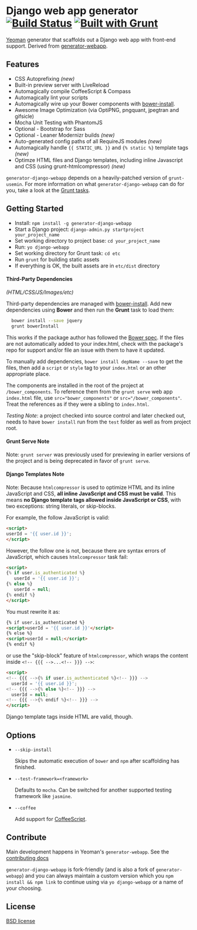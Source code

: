 # Django web app generator [![Build Status](https://secure.travis-ci.org/rockallite/generator-django-webapp.png?branch=master)](http://travis-ci.org/rockallite/generator-django-webapp) [![Built with Grunt](https://cdn.gruntjs.com/builtwith.png)](http://gruntjs.com/)

[Yeoman](http://yeoman.io) generator that scaffolds out a Django web app with front-end support. Derived from [generator-webapp](https://github.com/yeoman/generator-webapp/).

## Features

* CSS Autoprefixing *(new)*
* Built-in preview server with LiveReload
* Automagically compile CoffeeScript & Compass
* Automagically lint your scripts
* Automagically wire up your Bower components with [bower-install](#third-party-dependencies).
* Awesome Image Optimization (via OptiPNG, pngquant, jpegtran and gifsicle)
* Mocha Unit Testing with PhantomJS
* Optional - Bootstrap for Sass
* Optional - Leaner Modernizr builds *(new)*
* Auto-generated config paths of all RequireJS modules *(new)*
* Automagically handle `{{ STATIC_URL }}` and `{% static %}` template tags *(new)*
* Optimze HTML files and Django templates, including inline Javascript and CSS (using grunt-htmlcompressor) *(new)*

`generator-django-webapp` depends on a heavily-patched version of `grunt-usemin`. For more information on what `generator-django-webapp` can do for you, take a look at the [Grunt tasks](https://github.com/rockallite/generator-django-webapp/blob/master/app/templates/Gruntfile.js).


## Getting Started

- Install: `npm install -g generator-django-webapp`
- Start a Django project: `django-admin.py startproject your_project_name`
- Set working directory to project base: `cd your_project_name`
- Run: `yo django-webapp`
- Set working directory for Grunt task: `cd etc`
- Run `grunt` for building static assets
- If everything is OK, the built assets are in `etc/dist` directory

#### Third-Party Dependencies

*(HTML/CSS/JS/Images/etc)*

Third-party dependencies are managed with [bower-install](https://github.com/stephenplusplus/grunt-bower-install). Add new dependencies using **Bower** and then run the **Grunt** task to load them:

```bash
  bower install --save jquery
  grunt bowerInstall
```

This works if the package author has followed the [Bower spec](https://github.com/bower/bower.json-spec). If the files are not automatically added to your index.html, check with the package's repo for support and/or file an issue with them to have it updated.

To manually add dependencies, `bower install depName --save` to get the files, then add a `script` or `style` tag to your `index.html` or an other appropriate place.

The components are installed in the root of the project at `/bower_components`. To reference them from the `grunt serve` web app `index.html` file, use `src="bower_components"` or `src="/bower_components"`. Treat the references as if they were a sibling to `index.html`.

*Testing Note*: a project checked into source control and later checked out, needs to have `bower install` run from the `test` folder as well as from project root.


#### Grunt Serve Note

Note: `grunt server` was previously used for previewing in earlier versions of the project and is being deprecated in favor of `grunt serve`.


#### Django Templates Note
Note: Because `htmlcompressor` is used to optimize HTML and its inline JavaScript and CSS, **all inline JavaScript and CSS must be valid**. This means **no Django template tags allowed inside JavaScript or CSS**, with two exceptions: string literals, or skip-blocks.

For example, the follow JavaScript is valid:
```html
<script>
userId = '{{ user.id }}';
</script>
```

However, the follow one is not, because there are syntax errors of JavaScript, which causes `htmlcompressor` task fail:
```html
<script>
{% if user.is_authenticated %}
   userId = '{{ user.id }}';
{% else %}
   userId = null;
{% endif %}
</script>
```

You must rewrite it as:
```html
{% if user.is_authenticated %}
<script>userId = '{{ user.id }}'</script>
{% else %}
<script>userId = null;</script>
{% endif %}
```

or use the "skip-block" feature of `htmlcompressor`, which wraps the content inside `<!-- {{{ -->...<!-- }}} -->`:
```html
<script>
<!-- {{{ -->{% if user.is_authenticated %}<!-- }}} -->
  userId = '{{ user.id }}';
<!-- {{{ -->{% else %}<!-- }}} -->
  userId = null;
<!-- {{{ -->{% endif %}<!-- }}} -->
</script>
```

Django template tags inside HTML are valid, though.

## Options

* `--skip-install`

  Skips the automatic execution of `bower` and `npm` after scaffolding has finished.

* `--test-framework=<framework>`

  Defaults to `mocha`. Can be switched for another supported testing framework like `jasmine`.

* `--coffee`

  Add support for [CoffeeScript](http://coffeescript.org/).


## Contribute

Main development happens in Yeoman's `generator-webapp`. See the [contributing docs](https://github.com/yeoman/yeoman/blob/master/contributing.md)

`generator-django-webapp` is fork-friendly (and is also a fork of `generator-webapp`) and you can always maintain a custom version which you `npm install && npm link` to continue using via `yo django-webapp` or a name of your choosing.


## License

[BSD license](http://opensource.org/licenses/bsd-license.php)
